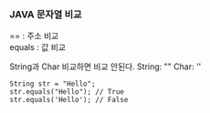 ### JAVA 문자열 비교
== : 주소 비교  
equals : 값 비교

String과 Char 비교하면 비교 안된다.
String: ""
Char: ''
```
String str = "Hello";
str.equals("Hello"); // True
str.equals('Hello'); // False
```
